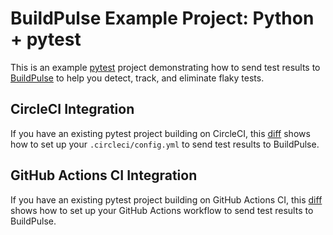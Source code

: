 # BuildPulse Example Project: Python + pytest

This is an example [pytest](https://docs.pytest.org) project demonstrating how to send test results to [BuildPulse](https://buildpulse.io) to help you detect, track, and eliminate flaky tests.

## CircleCI Integration

If you have an existing pytest project building on CircleCI, this [diff](https://github.com/Workshop64/buildpulse-example-pytest/compare/2cfa4fc...circle-ci) shows how to set up your `.circleci/config.yml` to send test results to BuildPulse.

## GitHub Actions CI Integration

If you have an existing pytest project building on GitHub Actions CI, this [diff](https://github.com/Workshop64/buildpulse-example-pytest/compare/2cfa4fc...github-actions) shows how to set up your GitHub Actions workflow to send test results to BuildPulse.
